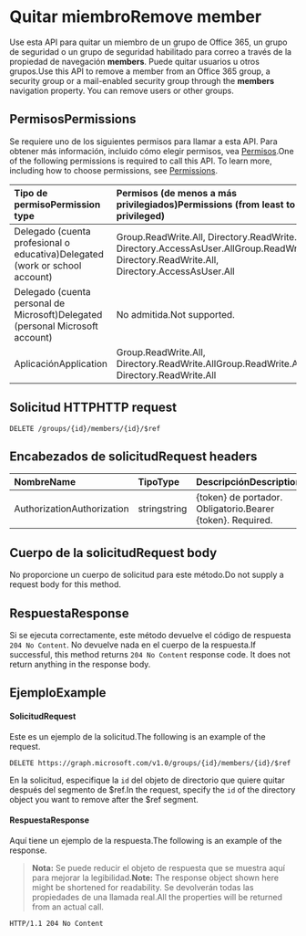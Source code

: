 # <a name="remove-member"></a><span data-ttu-id="ae61d-101">Quitar miembro</span><span class="sxs-lookup"><span data-stu-id="ae61d-101">Remove member</span></span>
<span data-ttu-id="ae61d-p101">Use esta API para quitar un miembro de un grupo de Office 365, un grupo de seguridad o un grupo de seguridad habilitado para correo a través de la propiedad de navegación **members**. Puede quitar usuarios u otros grupos.</span><span class="sxs-lookup"><span data-stu-id="ae61d-p101">Use this API to remove a member from an Office 365 group, a security group or a mail-enabled security group through the **members** navigation property. You can remove users or other groups.</span></span>

## <a name="permissions"></a><span data-ttu-id="ae61d-104">Permisos</span><span class="sxs-lookup"><span data-stu-id="ae61d-104">Permissions</span></span>
<span data-ttu-id="ae61d-p102">Se requiere uno de los siguientes permisos para llamar a esta API. Para obtener más información, incluido cómo elegir permisos, vea [Permisos](../../../concepts/permissions_reference.md).</span><span class="sxs-lookup"><span data-stu-id="ae61d-p102">One of the following permissions is required to call this API. To learn more, including how to choose permissions, see [Permissions](../../../concepts/permissions_reference.md).</span></span>

|<span data-ttu-id="ae61d-107">Tipo de permiso</span><span class="sxs-lookup"><span data-stu-id="ae61d-107">Permission type</span></span>      | <span data-ttu-id="ae61d-108">Permisos (de menos a más privilegiados)</span><span class="sxs-lookup"><span data-stu-id="ae61d-108">Permissions (from least to most privileged)</span></span>              |
|:--------------------|:---------------------------------------------------------|
|<span data-ttu-id="ae61d-109">Delegado (cuenta profesional o educativa)</span><span class="sxs-lookup"><span data-stu-id="ae61d-109">Delegated (work or school account)</span></span> | <span data-ttu-id="ae61d-110">Group.ReadWrite.All, Directory.ReadWrite.All, Directory.AccessAsUser.All</span><span class="sxs-lookup"><span data-stu-id="ae61d-110">Group.ReadWrite.All, Directory.ReadWrite.All, Directory.AccessAsUser.All</span></span>    |
|<span data-ttu-id="ae61d-111">Delegado (cuenta personal de Microsoft)</span><span class="sxs-lookup"><span data-stu-id="ae61d-111">Delegated (personal Microsoft account)</span></span> | <span data-ttu-id="ae61d-112">No admitida.</span><span class="sxs-lookup"><span data-stu-id="ae61d-112">Not supported.</span></span>    |
|<span data-ttu-id="ae61d-113">Aplicación</span><span class="sxs-lookup"><span data-stu-id="ae61d-113">Application</span></span> | <span data-ttu-id="ae61d-114">Group.ReadWrite.All, Directory.ReadWrite.All</span><span class="sxs-lookup"><span data-stu-id="ae61d-114">Group.ReadWrite.All, Directory.ReadWrite.All</span></span>  |

## <a name="http-request"></a><span data-ttu-id="ae61d-115">Solicitud HTTP</span><span class="sxs-lookup"><span data-stu-id="ae61d-115">HTTP request</span></span>
<!-- { "blockType": "ignored" } -->
```http
DELETE /groups/{id}/members/{id}/$ref
```

## <a name="request-headers"></a><span data-ttu-id="ae61d-116">Encabezados de solicitud</span><span class="sxs-lookup"><span data-stu-id="ae61d-116">Request headers</span></span>
| <span data-ttu-id="ae61d-117">Nombre</span><span class="sxs-lookup"><span data-stu-id="ae61d-117">Name</span></span>       | <span data-ttu-id="ae61d-118">Tipo</span><span class="sxs-lookup"><span data-stu-id="ae61d-118">Type</span></span> | <span data-ttu-id="ae61d-119">Descripción</span><span class="sxs-lookup"><span data-stu-id="ae61d-119">Description</span></span>|
|:---------------|:--------|:----------|
| <span data-ttu-id="ae61d-120">Authorization</span><span class="sxs-lookup"><span data-stu-id="ae61d-120">Authorization</span></span>  | <span data-ttu-id="ae61d-121">string</span><span class="sxs-lookup"><span data-stu-id="ae61d-121">string</span></span>  | <span data-ttu-id="ae61d-p103">{token} de portador. Obligatorio.</span><span class="sxs-lookup"><span data-stu-id="ae61d-p103">Bearer {token}. Required.</span></span> |

## <a name="request-body"></a><span data-ttu-id="ae61d-124">Cuerpo de la solicitud</span><span class="sxs-lookup"><span data-stu-id="ae61d-124">Request body</span></span>
<span data-ttu-id="ae61d-125">No proporcione un cuerpo de solicitud para este método.</span><span class="sxs-lookup"><span data-stu-id="ae61d-125">Do not supply a request body for this method.</span></span>

## <a name="response"></a><span data-ttu-id="ae61d-126">Respuesta</span><span class="sxs-lookup"><span data-stu-id="ae61d-126">Response</span></span>
<span data-ttu-id="ae61d-p104">Si se ejecuta correctamente, este método devuelve el código de respuesta `204 No Content`. No devuelve nada en el cuerpo de la respuesta.</span><span class="sxs-lookup"><span data-stu-id="ae61d-p104">If successful, this method returns `204 No Content` response code. It does not return anything in the response body.</span></span>

## <a name="example"></a><span data-ttu-id="ae61d-129">Ejemplo</span><span class="sxs-lookup"><span data-stu-id="ae61d-129">Example</span></span>
#### <a name="request"></a><span data-ttu-id="ae61d-130">Solicitud</span><span class="sxs-lookup"><span data-stu-id="ae61d-130">Request</span></span>
<span data-ttu-id="ae61d-131">Este es un ejemplo de la solicitud.</span><span class="sxs-lookup"><span data-stu-id="ae61d-131">The following is an example of the request.</span></span>
<!-- {
  "blockType": "request",
  "name": "create_directoryobject_from_group"
}-->
```http
DELETE https://graph.microsoft.com/v1.0/groups/{id}/members/{id}/$ref
```
<span data-ttu-id="ae61d-132">En la solicitud, especifique la `id` del objeto de directorio que quiere quitar después del segmento de $ref.</span><span class="sxs-lookup"><span data-stu-id="ae61d-132">In the request, specify the `id` of the directory object you want to remove after the $ref segment.</span></span>

#### <a name="response"></a><span data-ttu-id="ae61d-133">Respuesta</span><span class="sxs-lookup"><span data-stu-id="ae61d-133">Response</span></span>
<span data-ttu-id="ae61d-134">Aquí tiene un ejemplo de la respuesta.</span><span class="sxs-lookup"><span data-stu-id="ae61d-134">The following is an example of the response.</span></span>
><span data-ttu-id="ae61d-135">**Nota:** Se puede reducir el objeto de respuesta que se muestra aquí para mejorar la legibilidad.</span><span class="sxs-lookup"><span data-stu-id="ae61d-135">**Note:** The response object shown here might be shortened for readability.</span></span> <span data-ttu-id="ae61d-136">Se devolverán todas las propiedades de una llamada real.</span><span class="sxs-lookup"><span data-stu-id="ae61d-136">All the properties will be returned from an actual call.</span></span>
<!-- {
  "blockType": "response",
  "truncated": true,
  "@odata.type": "microsoft.graph.directoryObject"
} -->
```http
HTTP/1.1 204 No Content
```

<!-- uuid: 8fcb5dbc-d5aa-4681-8e31-b001d5168d79
2015-10-25 14:57:30 UTC -->
<!-- {
  "type": "#page.annotation",
  "description": "Create member",
  "keywords": "",
  "section": "documentation",
  "tocPath": ""
}-->